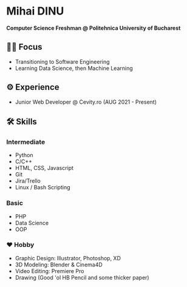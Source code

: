 # Mihai DINU

**Computer Science Freshman @ Politehnica University of Bucharest**

## 👨‍🔬 Focus
- Transitioning to Software Engineering
- Learning Data Science, then Machine Learning

## ⚙️ Experience
- Junior Web Developer @ Cevity.ro (AUG 2021 - Present)

## 🛠️ Skills
### Intermediate
- Python
- C/C++
- HTML, CSS, Javascript
- Git
- Jira/Trello
- Linux / Bash Scripting

### Basic
- PHP
- Data Science
- OOP

### ❤️ Hobby
- Graphic Design: Illustrator, Photoshop, XD
- 3D Modeling: Blender & Cinema4D
- Video Editing: Premiere Pro
- Drawing (Good 'ol HB Pencil and some thicker paper)
